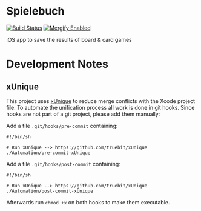 # Spielebuch
[![Build Status](https://app.bitrise.io/app/a3630b2c59177ea1/status.svg?token=M338UjA3bQXJP8OlSNY_5w&branch=master)](https://app.bitrise.io/app/a3630b2c59177ea1) [![Mergify Enabled](https://gh.mergify.io/badges/bennokress/spielebuch.png?style=cut)](https://mergify.io)

iOS app to save the results of board &amp; card games

# Development Notes
## xUnique
This project uses [xUnique](https://github.com/truebit/xUnique) to reduce merge conflicts with the Xcode project file. To automate the unification process all work is done in git hooks. Since hooks are not part of a git project, please add them manually:

Add a file `.git/hooks/pre-commit` containing:
```
#!/bin/sh

# Run xUnique --> https://github.com/truebit/xUnique
./Automation/pre-commit-xUnique
```

Add a file `.git/hooks/post-commit` containing:
```
#!/bin/sh

# Run xUnique --> https://github.com/truebit/xUnique
./Automation/post-commit-xUnique
```

Afterwards run `chmod +x` on both hooks to make them executable.

